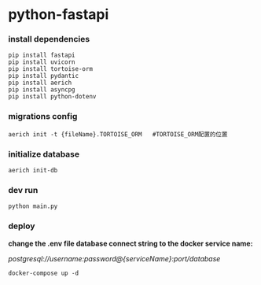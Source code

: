 # python-fastapi

### install dependencies
```
pip install fastapi
pip install uvicorn
pip install tortoise-orm
pip install pydantic
pip install aerich
pip install asyncpg
pip install python-dotenv
```


### migrations config
```
aerich init -t {fileName}.TORTOISE_ORM   #TORTOISE_ORM配置的位置
```


### initialize database
```
aerich init-db
```


### dev run
```
python main.py
```


### deploy
**change the .env file database connect string to the docker service name:** 

*postgresql://username:password@{serviceName}:port/database*

```
docker-compose up -d
```
